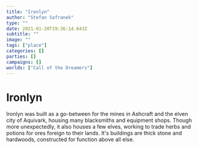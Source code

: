 ```yaml
---
title: "Ironlyn"
author: "Stefan Safranek"
type: ""
date: 2021-01-20T19:36:14.643Z
subtitle: ""
image: ""
tags: ["place"]
categories: []
parties: []
campaigns: []
worlds: ["Call of the Dreamers"]
---
```


# Ironlyn

Ironlyn was built as a go-between for the mines in Ashcraft and the elven city of Aquivark, housing many blacksmiths and equipment shops. Though more unexpectedly, it also houses a few elves, working to trade herbs and potions for ores foreign to their lands. It's buildings are thick stone and hardwoods, constructed for function above all else.
